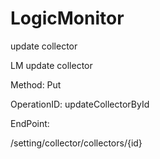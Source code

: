 #     LogicMonitor


update collector

LM update collector

Method: Put

OperationID: updateCollectorById

EndPoint:

/setting/collector/collectors/{id}
